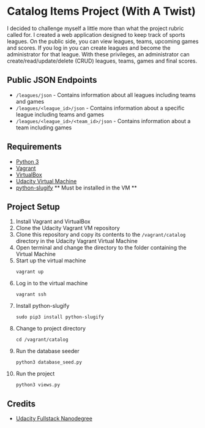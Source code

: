 # Catalog Items Project (With A Twist)

I decided to challenge myself a little more than what the project rubric called for. I created a web application designed to keep track of sports leagues. On the public side, you can view leagues, teams, upcoming games and scores. If you log in you can create leagues and become the administrator for that league. With these privileges, an administrator can create/read/update/delete (CRUD) leagues, teams, games and final scores.

## Public JSON Endpoints

* ```/leagues/json``` - Contains information about all leagues including teams and games
* ```/leagues/<league_id>/json``` - Contains information about a specific league including teams and games
* ```/leagues/<league_id>/<team_id>/json``` - Contains information about a team including games

## Requirements
* [Python 3](http://www.python.org/)
* [Vagrant](https://www.vagrantup.com/downloads.html)
* [VirtualBox](https://www.virtualbox.org/wiki/Downloads)
* [Udacity Virtual Machine](https://github.com/udacity/fullstack-nanodegree-vm)
* [python-slugify](https://github.com/un33k/python-slugify) ** Must be installed in the VM **

## Project Setup
1. Install Vagrant and VirtualBox
2. Clone the Udacity Vagrant VM repository
3. Clone this repository and copy its contents to the `/vagrant/catalog` directory in the Udacity Vagrant Virtual Machine
4. Open terminal and change the directory to the folder containing the Virtual Machine
5. Start up the virtual machine
    ```
    vagrant up
    ```
6. Log in to the virtual machine
    ```
    vagrant ssh
    ```
7. Install python-slugify
    ```
    sudo pip3 install python-slugify
    ```
8. Change to project directory
    ```
    cd /vagrant/catalog
    ```
9. Run the database seeder
    ```
    python3 database_seed.py
    ```
10. Run the project
    ```
    python3 views.py
    ```

## Credits
* [Udacity Fullstack Nanodegree](https://classroom.udacity.com/nanodegrees/nd004)
